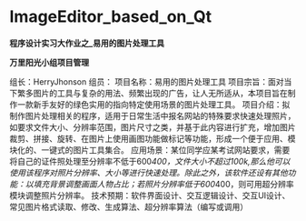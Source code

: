 # ImageEditor_based_on_Qt
**程序设计实习大作业之_易用的图片处理工具**

**万里阳光小组项目管理**

组长：HerryJhonson
组员：
项目名称：易用的图片处理工具
项目宗旨：面对当下繁多图片的工具与复杂的用法、频繁出现的广告，让人无所适从，本项目旨在制作一款新手友好的绿色实用的指向特定使用场景的图片处理工具。
项目介绍：拟制作图片处理相关的程序，适用于日常生活中报名网站的特殊要求快速处理照片，如要求文件大小、分辨率范围，图片尺寸之类，并基于此内容进行扩充，增加图片裁剪、拼接、旋转、在图片上使用画图功能做标记等功能，形成一个便于应用、模块化的、一键式的图片工具集合。
应用场景：某位同学应某考试网站要求，需要将自己的证件照处理至分辨率不低于600*400，文件大小不超过100k,那么他可以使用该程序对照片分辨率、大小等进行快速处理。除此之外，该软件还设有其他功能：以填充背景调整画面人物占比；若照片分辨率低于600*400，则可用超分辨率模块调整照片分辨率。
技术预期：软件界面设计、交互逻辑设计、交互UI设计、常见图片格式读取、修改、生成算法、超分辨率算法（编写或调用）

